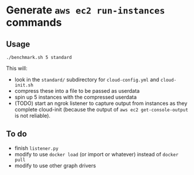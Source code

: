 # Generate `aws ec2 run-instances` commands

## Usage

`./benchmark.sh 5 standard`

This will:

- look in the `standard/` subdirectory for `cloud-config.yml` and `cloud-init.sh`
- compress these into a file to be passed as userdata
- spin up 5 instances with the compressed userdata
- (TODO) start an ngrok listener to capture output from instances as they complete cloud-init (because the output of `aws ec2 get-console-output` is not reliable).

## To do

- finish `listener.py`
- modify to use `docker load` (or import or whatever) instead of `docker pull`
- modify to use other graph drivers
